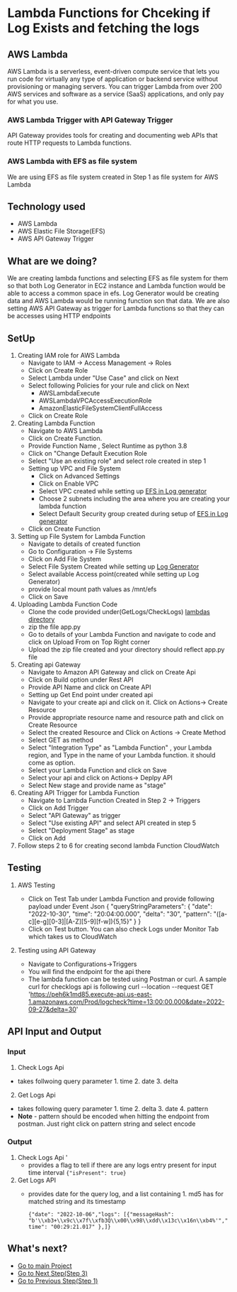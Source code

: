 # Lambda Functions for Chceking if Log Exists and fetching the logs

## AWS Lambda

AWS Lambda is a serverless, event-driven compute service that lets you run code for virtually any type of application or backend service without provisioning or managing servers. You can trigger Lambda from over 200 AWS services and software as a service (SaaS) applications, and only pay for what you use.

### AWS Lambda Trigger with API Gateway Trigger
  
API Gateway provides tools for creating and documenting web APIs that route HTTP requests to Lambda functions.

### AWS Lambda with EFS as file system

We are using EFS as file system created in Step 1 as file system for AWS Lambda

## Technology used

- AWS Lambda
- AWS Elastic File Storage(EFS)
- AWS API Gateway Trigger

## What are we doing?
 
We are creating lambda functions and selecting EFS as file system for them so that both Log Generator in EC2 instance and Lambda function would be able to access a common space in efs. Log Generator would be creating data and AWS Lambda would be running function son that data. We are also setting AWS API Gateway as trigger for Lambda functions so that they can be accesses using HTTP endpoints

## SetUp

1. Creating IAM role for AWS Lambda
    - Navigate to IAM -> Access Management -> Roles
    - Click on Create Role
    - Select Lambda under "Use Case" and click on Next
    - Select following Policies for your rule and click on Next
      - AWSLambdaExecute
      - AWSLambdaVPCAccessExecutionRole
      - AmazonElasticFileSystemClientFullAccess
    - Click on Create Role
2. Creating Lambda Function
    - Navigate to AWS Lambda
    - Click on Create Function.
    - Provide Function Name , Select Runtime as python 3.8
    - Click on "Change Default Execution Role
    - Select "Use an existing role" and select role created in step 1
    - Setting up VPC and File System
      - Click on Advanced Settings
      - Click on Enable VPC
      - Select VPC created while setting up [EFS in Log generator](https://github.com/TomarGunjan/AwsLogAnalysisWithLambdaAkkaGrpc/blob/master/ModifiedLogGenerator/README.md)
      - Choose 2 subnets including the area where you are creating your lambda function
      - Select Default Security group created during setup of [EFS in Log generator](https://github.com/TomarGunjan/AwsLogAnalysisWithLambdaAkkaGrpc/blob/master/ModifiedLogGenerator/README.md)
    - Click on Create Function
3. Setting up File System for Lambda Function
    - Navigate to details of created function
    - Go to Configuration -> File Systems
    - Click on Add File System
    - Select File System Created while setting up [Log Generator](https://github.com/TomarGunjan/AwsLogAnalysisWithLambdaAkkaGrpc/blob/master/ModifiedLogGenerator/README.md)
    - Select available Access point(created while setting up Log Generator)
    - provide local mount path values as /mnt/efs
    - Click on Save
4. Uploading Lambda Function Code
    - Clone the code provided under(GetLogs/CheckLogs) [lambdas directory](https://github.com/TomarGunjan/AwsLogAnalysisWithLambdaAkkaGrpc/tree/master/lambdas)
    - zip the file app.py 
    - Go to details of your Lambda Function and navigate to code and click on Upload From on Top Right corner
    - Upload the zip file created and your directory should reflect app.py file
5. Creating api Gateway
    - Navigate to Amazon API Gateway and click on Create Api
    - Click on Build option under Rest API 
    - Provide API Name and click on Create API
    - Setting up Get End point under created api
    - Navigate to your create api and click on it. Click on Actions-> Create Resource
    - Provide appropriate resource name and resource path and click on Create Resource
    - Select the created Resource and Click on Actions -> Create Method
    - Select GET as method
    - Select "Integration Type" as "Lambda Function" , your Lambda region, and Type in the name of your Lambda function. it should come as option.
    - Select your Lambda Function and click on Save
    - Select your api and click on Actions-> Deplpy API
    - Select New stage and provide name as "stage"
 6. Creating API Trigger for Lambda Function
    - Navigate to Lambda Function Created in Step 2 -> Triggers
    - Click on Add Trigger
    - Select "API Gateway" as trigger
    - Select "Use existing API" and select API created in step 5
    - Select "Deployment Stage" as stage
    - Click on Add
 7. Follow steps 2 to 6 for creating second lambda Function
CloudWatch
## Testing

1. AWS Testing 
    - Click on Test Tab under Lambda Function and provide following payload under Event Json
    {
  "queryStringParameters": {
    "date": "2022-10-30",
    "time": "20:04:00.000",
    "delta": "30",
    "pattern": "([a-c][e-g][0-3]|[A-Z][5-9][f-w]){5,15}"
  }
}
    - Click on Test button. You can also check Logs under Monitor Tab which takes us to CloudWatch
    
 2. Testing using API Gateway 
    - Navigate to Configurations->Triggers
    - You will find the endpoint for the api there
    - The lambda function can be tested using Postman or curl. A sample curl for checklogs api is following
    curl --location --request GET 'https://peh6k1md85.execute-api.us-east-1.amazonaws.com/Prod/logcheck?time=13:00:00.000&date=2022-09-27&delta=30'
    
 ## API Input and Output
 
 ### Input
 
 1. Check Logs Api
   - takes follwoing query parameter
         1. time
         2. date
         3. delta

2. Get Logs Api
  - takes following query parameter
        1. time
        2. delta
        3. date
        4. pattern
  - **Note** - pattern should be encoded when hitting the endpoint from postman. Just right click on pattern string and select encode

### Output

1. Check Logs Api '
    - provides a flag to tell if there are any logs entry present for input time interval
        ``` {"isPresent": true} ```
2. Get Logs API
    - provides date for the query log, and a list containing 1. md5 has for matched string and its timestamp
    
      ```{"date": "2022-10-06","logs": [{"messageHash": "b'\\xb3+\\x9c\\x7f\\xfb3Q\\x00\\x98\\xdd\\x13c\\x16n\\xb4%'","time": "00:29:21.017" },]}```
        
## What's next?
- [Go to main Project](https://github.com/TomarGunjan/AwsLogAnalysisWithLambdaAkkaGrpc/blob/master/README.md)
- [Go to Next Step(Step 3)](https://github.com/TomarGunjan/AwsLogAnalysisWithLambdaAkkaGrpc/blob/master/akka-http-loganalyser-scala/README.md)
- [Go to Previous Step(Step 1)](https://github.com/TomarGunjan/AwsLogAnalysisWithLambdaAkkaGrpc/edit/master/ModifiedLogGenerator/README.md)
